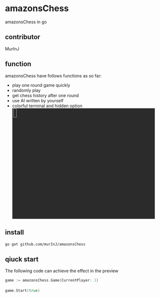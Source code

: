 # amazonsChess
amazonsChess in go

## contributor
MurInJ

## function
amazonsChess have follows functions as so far:
- play one round game quickly
- randomly play
- get chess history after one round
- use AI written by yourself
- colorful terminal and hidden option\
 ![](./preview.gif)

## install
`go get github.com/murInJ/amazonsChess`

## qiuck start
The following code can achieve the effect in the preview
```go
game := amazonsChess.Game{CurrentPlayer: 1}

game.Start(true)

```
